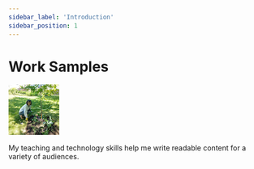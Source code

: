 ```yaml
---
sidebar_label: 'Introduction'
sidebar_position: 1
---
```


# Work Samples

![photo](/img/tree-square-100px.png)

 My teaching and technology skills help me write readable content for a variety of audiences.
